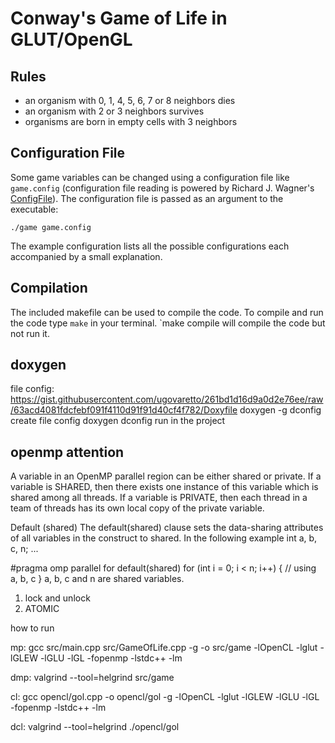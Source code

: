 # Conway's Game of Life in GLUT/OpenGL

## Rules
* an organism with 0, 1, 4, 5, 6, 7 or 8 neighbors dies
* an organism with 2 or 3 neighbors survives
* organisms are born in empty cells with 3 neighbors

## Configuration File

Some game variables can be changed using a configuration file like `game.config` (configuration file reading is powered by Richard J. Wagner's [ConfigFile](http://ai.stanford.edu/~gal/Code/FindMotifs/ConfigFile.h)). The configuration file is passed as an argument to the executable:

`./game game.config`

The example configuration lists all the possible configurations each accompanied by a small explanation.

## Compilation

The included makefile can be used to compile the code. To compile and run the code type `make` in your terminal. `make compile will compile the code but not run it.
## doxygen
file config: https://gist.githubusercontent.com/ugovaretto/261bd1d16d9a0d2e76ee/raw/63acd4081fdcfebf091f4110d91f91d40cf4f782/Doxyfile
doxygen -g dconfig create file config
doxygen dconfig run in the project

## openmp attention
A variable in an OpenMP parallel region can be either shared or private.
If a variable is SHARED, then there exists one instance of this variable which is shared among all threads.
If a variable is PRIVATE, then each thread in a team of threads has its own local copy of the private variable.

Default (shared)
The default(shared) clause sets the data-sharing attributes of all variables in the construct to shared. In the following example
int a, b, c, n;
...

#pragma omp parallel for default(shared)
for (int i = 0; i < n; i++)
{
    // using a, b, c
}
a, b, c and n are shared variables.

1. lock and unlock
2. ATOMIC

how to run

mp:
	gcc src/main.cpp src/GameOfLife.cpp -g -o src/game -lOpenCL -lglut -lGLEW -lGLU -lGL -fopenmp -lstdc++ -lm

dmp:
	valgrind --tool=helgrind src/game

cl:
	gcc opencl/gol.cpp -o opencl/gol -g -lOpenCL -lglut -lGLEW -lGLU -lGL -fopenmp -lstdc++ -lm

dcl:
	valgrind --tool=helgrind ./opencl/gol
